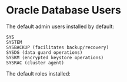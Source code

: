 # Oracle Database Users

The default admin users installed by default:

```
SYS
SYSTEM
SYSBACKUP (facilitates backup/recovery)
SYSDG (data guard operations)
SYSKM (encrypted keystore operations)
SYSRAC (cluster agent)
```

The default roles installed:

```


```